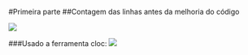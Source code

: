 #Primeira parte
##Contagem das linhas antes da melhoria do código

<img src="/Img/contagem_linhas.png">

###Usado a ferramenta cloc: <img src="https://github.com/AlDanial/cloc">
